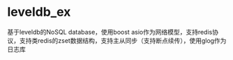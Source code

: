leveldb_ex
==========

基于leveldb的NoSQL database，使用boost asio作为网络模型，支持redis协议，支持类redis的zset数据结构，支持主从同步（支持断点续传），使用glog作为日志库
